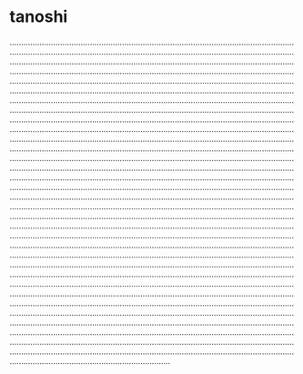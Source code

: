 # tanoshi
..................................................................................................................................................................................................................................................................................................................................................................................................................................................................................................................................................................................................................................................................................................................................................................................................................................................................................................................................................................................................................................................................................................................................................................................................................................................................................................................................................................................................................................................................................................................................................................................................................................................................................................................................................................................................................................................................................................................................................................................................................................................................................................................................................................................................................................................................................................................................................................................................................................................................................................................................................................................................................................................................................................................................................................................................................................................................................................................................................................................................................................................................................................................................................................................................................................................................................................................................................................................................................................................................................................................................................................................................................................................................................................................................................................................................................................................................................................................................................................................................................................................................................................................................................................................................................................................................................................................................